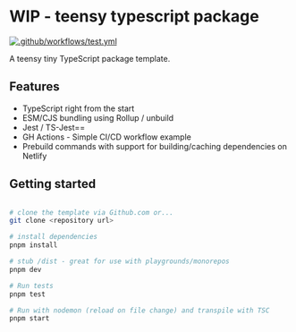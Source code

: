 # WIP - teensy typescript package
[![.github/workflows/test.yml](https://github.com/tbusillo/teensy-typescript-package/actions/workflows/test.yml/badge.svg)](https://github.com/tbusillo/teensy-typescript-package/actions/workflows/test.yml)

A teensy tiny TypeScript package template. 
## Features
- TypeScript right from the start
- ESM/CJS bundling using Rollup / unbuild
- Jest / TS-Jest==
- GH Actions - Simple CI/CD workflow example 
- Prebuild commands with support for building/caching dependencies on Netlify
## Getting started

```bash

# clone the template via Github.com or...
git clone <repository url>

# install dependencies
pnpm install

# stub /dist - great for use with playgrounds/monorepos
pnpm dev

# Run tests
pnpm test

# Run with nodemon (reload on file change) and transpile with TSC
pnpm start


```


